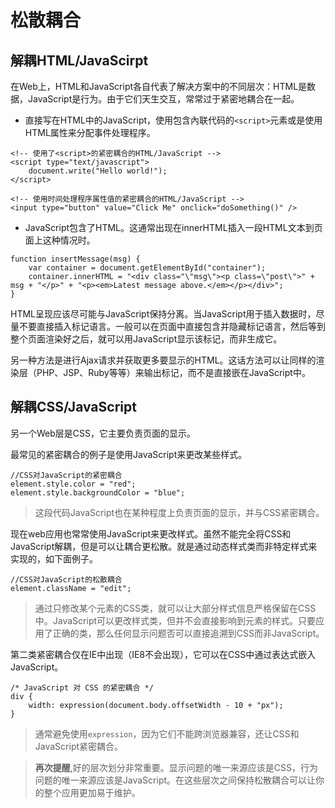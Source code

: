 # 松散耦合

## 解耦HTML/JavaScirpt

在Web上，HTML和JavaScript各自代表了解决方案中的不同层次：HTML是数据，JavaScript是行为。由于它们天生交互，常常过于紧密地耦合在一起。

- 直接写在HTML中的JavaScript，使用包含內联代码的`<script>`元素或是使用HTML属性来分配事件处理程序。

```
<!-- 使用了<script>的紧密耦合的HTML/JavaScript -->
<script type="text/javascript">
    document.write("Hello world!");
</script>

<!-- 使用时间处理程序属性值的紧密耦合的HTML/JavaScript -->
<input type="button" value="Click Me" onclick="doSomething()" />
```

- JavaScript包含了HTML。这通常出现在innerHTML插入一段HTML文本到页面上这种情况时。

```
function insertMessage(msg) {
    var container = document.getElementById("container");
    container.innerHTML = "<div class="\"msg\"><p class=\"post\">" + msg + "</p>" + "<p><em>Latest message above.</em></p></div>"; 
}
```

HTML呈现应该尽可能与JavaScript保持分离。当JavaScript用于插入数据时，尽量不要直接插入标记语言。一般可以在页面中直接包含并隐藏标记语言，然后等到整个页面渲染好之后，就可以用JavaScript显示该标记，而非生成它。

另一种方法是进行Ajax请求并获取更多要显示的HTML。这话方法可以让同样的渲染层（PHP、JSP、Ruby等等）来输出标记，而不是直接嵌在JavaScript中。

## 解耦CSS/JavaScript

另一个Web层是CSS，它主要负责页面的显示。

最常见的紧密耦合的例子是使用JavaScript来更改某些样式。

```
//CSS对JavaScript的紧密耦合
element.style.color = "red";
element.style.backgroundColor = "blue";
```
> 这段代码JavaScript也在某种程度上负责页面的显示，并与CSS紧密耦合。

现在web应用也常常使用JavaScript来更改样式。虽然不能完全将CSS和JavaScript解耦，但是可以让耦合更松散。就是通过动态样式类而非特定样式来实现的，如下面例子。

```
//CSS对JavaScript的松散耦合
element.className = "edit";
```
> 通过只修改某个元素的CSS类，就可以让大部分样式信息严格保留在CSS中。JavaScript可以更改样式类，但并不会直接影响到元素的样式。只要应用了正确的类，那么任何显示问题否可以直接追溯到CSS而非JavaScript。

第二类紧密耦合仅在IE中出现（IE8不会出现），它可以在CSS中通过表达式嵌入JavaScript。

```
/* JavaScript 对 CSS 的紧密耦合 */
div {
    width: expression(document.body.offsetWidth - 10 + "px");
}
```
> 通常避免使用`expression`，因为它们不能跨浏览器兼容，还让CSS和JavaScript紧密耦合。

> **再次提醒**,好的层次划分非常重要。显示问题的唯一来源应该是CSS，行为问题的唯一来源应该是JavaScript。在这些层次之间保持松散耦合可以让你的整个应用更加易于维护。

